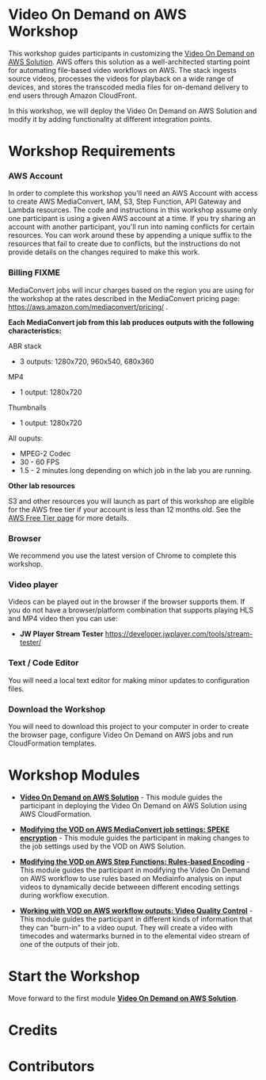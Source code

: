 # Video On Demand on AWS Workshop

This workshop guides participants in customizing the [Video On Demand on AWS Solution](https://aws.amazon.com/answers/media-entertainment/video-on-demand-on-aws/).  AWS offers this solution as a well-architected starting point for automating file-based video workflows on AWS.  The stack  ingests source videos, processes the videos for playback on a wide range of devices, and stores the transcoded media files for on-demand delivery to end users through Amazon CloudFront. 

In this workshop, we will deploy the Video On Demand on AWS Solution and modify it by adding functionality at different integration points.

# Workshop Requirements

### AWS Account

In order to complete this workshop you'll need an AWS Account with access to create AWS MediaConvert, IAM, S3, Step Function, API Gateway and Lambda resources. The code and instructions in this workshop assume only one participant is using a given AWS account at a time. If you try sharing an account with another participant, you'll run into naming conflicts for certain resources. You can work around these by appending a unique suffix to the resources that fail to create due to conflicts, but the instructions do not provide details on the changes required to make this work.

### Billing FIXME

MediaConvert jobs will incur charges based on the region you are using for the workshop at the rates described in the MediaConvert pricing page: https://aws.amazon.com/mediaconvert/pricing/ .

**Each MediaConvert job from this lab produces outputs with the following characteristics:**

ABR stack 
* 3 outputs: 1280x720, 960x540, 680x360

MP4
* 1 output: 1280x720

Thumbnails
* 1 output: 1280x720

All ouputs:
* MPEG-2 Codec
* 30 - 60 FPS
* 1.5 - 2 minutes long depending on which job in the lab you are running.

**Other lab resources**

S3 and other resources you will launch as part of this workshop are eligible for the AWS free tier if your account is less than 12 months old. See the [AWS Free Tier page](https://aws.amazon.com/free/) for more details.

### Browser

We recommend you use the latest version of Chrome to complete this workshop.

### Video player

Videos can be played out in the browser if the browser supports them.  If you do not have a browser/platform combination that supports playing HLS and MP4 video then you can use:
* **JW Player Stream Tester** https://developer.jwplayer.com/tools/stream-tester/ 

### Text / Code Editor

You will need a local text editor for making minor updates to configuration files.

### Download the Workshop

You will need to download this project to your computer in order to create the browser page, configure Video On Demand on AWS jobs and run CloudFormation templates.

# Workshop Modules

- [**Video On Demand on AWS Solution**](1-VODonAWS/README.md) - This module guides the participant in deploying the Video On Demand on AWS Solution using AWS CloudFormation.



- [**Modifying the VOD on AWS MediaConvert job settings: SPEKE encryption**](2-VideoEncryption/README.md) - This module guides the participant in making changes to the job settings used by the VOD on AWS Solution.

- [**Modifying the VOD on AWS Step Functions: Rules-based Encoding**](3-RuleBasedEncoding/README.md) - This module guides the participant in modifying the Video On Demand on AWS workflow to use rules based on Mediainfo analysis on input videos to dynamically decide betweeen different encoding settings during workflow execution.

- [**Working with VOD on AWS workflow outputs: Video Quality Control**](4-VideoQualityControl/README.md) - This module guides the participant in different kinds of information that they can "burn-in" to a video ouput. They will create a video with timecodes and watermarks burned in to the elemental video stream of one of the outputs of their job.

# Start the Workshop

Move forward to the first module [**Video On Demand on AWS Solution**](1-VODonAWS/README.md).

# Credits


# Contributors



